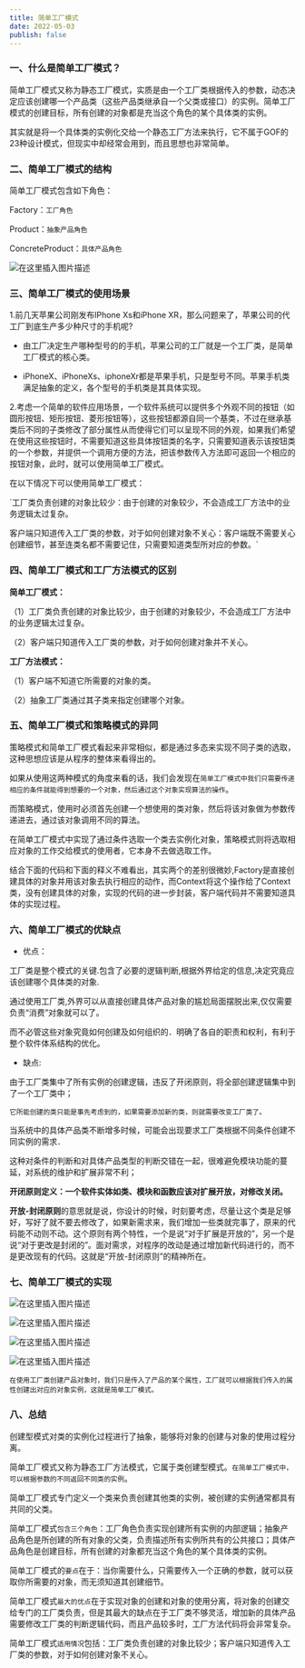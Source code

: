 ```yaml
---
title: 简单工厂模式
date: 2022-05-03
publish: false
---
```


### 一、什么是简单工厂模式？

简单工厂模式又称为静态工厂模式，实质是由一个工厂类根据传入的参数，动态决定应该创建哪一个产品类（这些产品类继承自一个父类或接口）的实例。简单工厂模式的创建目标，所有创建的对象都是充当这个角色的某个具体类的实例。

其实就是将一个具体类的实例化交给一个静态工厂方法来执行，它不属于GOF的23种设计模式，但现实中却经常会用到，而且思想也非常简单。

### 二、简单工厂模式的结构

简单工厂模式包含如下角色：

Factory：`工厂角色`

Product：`抽象产品角色`

ConcreteProduct：`具体产品角色`

![在这里插入图片描述](https://img-blog.csdnimg.cn/5b84cf7b67e147889f06114c3b99b762.png)

### 三、简单工厂模式的使用场景

1.前几天苹果公司刚发布IPhone Xs和iPhone XR，那么问题来了，苹果公司的代工厂到底生产多少种尺寸的手机呢?

* 由工厂决定生产哪种型号的的手机，苹果公司的工厂就是一个工厂类，是简单工厂模式的核心类。

* iPhoneX、iPhoneXs、iphoneXr都是苹果手机，只是型号不同。苹果手机类满足抽象的定义，各个型号的手机类是其具体实现。

2.考虑一个简单的软件应用场景，一个软件系统可以提供多个外观不同的按钮（如圆形按钮、矩形按钮、菱形按钮等），这些按钮都源自同一个基类，不过在继承基类后不同的子类修改了部分属性从而使得它们可以呈现不同的外观，如果我们希望在使用这些按钮时，不需要知道这些具体按钮类的名字，只需要知道表示该按钮类的一个参数，并提供一个调用方便的方法，把该参数传入方法即可返回一个相应的按钮对象，此时，就可以使用简单工厂模式。

在以下情况下可以使用简单工厂模式：

`工厂类负责创建的对象比较少：由于创建的对象较少，不会造成工厂方法中的业务逻辑太过复杂。

客户端只知道传入工厂类的参数，对于如何创建对象不关心：客户端既不需要关心创建细节，甚至连类名都不需要记住，只需要知道类型所对应的参数。`

### 四、简单工厂模式和工厂方法模式的区别

**简单工厂模式：**

（1）工厂类负责创建的对象比较少，由于创建的对象较少，不会造成工厂方法中的业务逻辑太过复杂。

（2）客户端只知道传入工厂类的参数，对于如何创建对象并不关心。

**工厂方法模式：**

（1）客户端不知道它所需要的对象的类。

（2）抽象工厂类通过其子类来指定创建哪个对象。

### 五、简单工厂模式和策略模式的异同

策略模式和简单工厂模式看起来非常相似，都是通过多态来实现不同子类的选取，这种思想应该是从程序的整体来看得出的。

如果从使用这两种模式的角度来看的话，我们会发现在`简单工厂模式中我们只需要传递相应的条件就能得到想要的一个对象，然后通过这个对象实现算法的操作`。

而策略模式，使用时必须首先创建一个想使用的类对象，然后将该对象做为参数传递进去，通过该对象调用不同的算法。

在简单工厂模式中实现了通过条件选取一个类去实例化对象，策略模式则将选取相应对象的工作交给模式的使用者，它本身不去做选取工作。

结合下面的代码和下面的释义不难看出，其实两个的差别很微妙,Factory是直接创建具体的对象并用该对象去执行相应的动作，而Context将这个操作给了Context类，没有创建具体的对象，实现的代码的进一步封装，客户端代码并不需要知道具体的实现过程。

### 六、简单工厂模式的优缺点

* 优点：

工厂类是整个模式的关键.包含了必要的逻辑判断,根据外界给定的信息,决定究竟应该创建哪个具体类的对象.

通过使用工厂类,外界可以从直接创建具体产品对象的尴尬局面摆脱出来,仅仅需要负责“消费”对象就可以了。

而不必管这些对象究竟如何创建及如何组织的．明确了各自的职责和权利，有利于整个软件体系结构的优化。

* 缺点:

由于工厂类集中了所有实例的创建逻辑，违反了开闭原则，将全部创建逻辑集中到了一个工厂类中；

`它所能创建的类只能是事先考虑到的，如果需要添加新的类，则就需要改变工厂类了。`

当系统中的具体产品类不断增多时候，可能会出现要求工厂类根据不同条件创建不同实例的需求．

这种对条件的判断和对具体产品类型的判断交错在一起，很难避免模块功能的蔓延，对系统的维护和扩展非常不利；

**开闭原则定义：一个软件实体如类、模块和函数应该对扩展开放，对修改关闭。**

**开放-封闭原则**的意思就是说，你设计的时候，时刻要考虑，尽量让这个类是足够好，写好了就不要去修改了，如果新需求来，我们增加一些类就完事了，原来的代码能不动则不动。这个原则有两个特性，一个是说“对于扩展是开放的”，另一个是说“对于更改是封闭的”。面对需求，对程序的改动是通过增加新代码进行的，而不是更改现有的代码。这就是“开放-封闭原则”的精神所在。

### 七、简单工厂模式的实现

![在这里插入图片描述](https://img-blog.csdnimg.cn/dd5345b1409c4274a4bc2f454ce87ce9.png?x-oss-process=image/watermark,type_d3F5LXplbmhlaQ,shadow_50,text_Q1NETiBAbGVlZGNvZGVKb2huMDE=,size_20,color_FFFFFF,t_70,g_se,x_16)

![在这里插入图片描述](https://img-blog.csdnimg.cn/4bca2ce8d52a4de198239289a5464829.png?x-oss-process=image/watermark,type_d3F5LXplbmhlaQ,shadow_50,text_Q1NETiBAbGVlZGNvZGVKb2huMDE=,size_20,color_FFFFFF,t_70,g_se,x_16)

![在这里插入图片描述](https://img-blog.csdnimg.cn/43732cbcc2104d5aad7940b50517f41a.png?x-oss-process=image/watermark,type_d3F5LXplbmhlaQ,shadow_50,text_Q1NETiBAbGVlZGNvZGVKb2huMDE=,size_20,color_FFFFFF,t_70,g_se,x_16)

![在这里插入图片描述](https://img-blog.csdnimg.cn/4bdce3efe8a442368744fe0a07c73465.png?x-oss-process=image/watermark,type_d3F5LXplbmhlaQ,shadow_50,text_Q1NETiBAbGVlZGNvZGVKb2huMDE=,size_20,color_FFFFFF,t_70,g_se,x_16)

`在使用工厂类创建产品对象时，我们只是传入了产品的某个属性，工厂就可以根据我们传入的属性创建出对应的对象实例，这就是简单工厂模式。`

### 八、总结

创建型模式对类的实例化过程进行了抽象，能够将对象的创建与对象的使用过程分离。

简单工厂模式又称为静态工厂方法模式，它属于类创建型模式。`在简单工厂模式中，可以根据参数的不同返回不同类的实例`。

简单工厂模式专门定义一个类来负责创建其他类的实例，被创建的实例通常都具有共同的父类。

简单工厂模式`包含三个角色`：工厂角色负责实现创建所有实例的内部逻辑；抽象产品角色是所创建的所有对象的父类，负责描述所有实例所共有的公共接口；具体产品角色是创建目标，所有创建的对象都充当这个角色的某个具体类的实例。

简单工厂模式的`要点`在于：当你需要什么，只需要传入一个正确的参数，就可以获取你所需要的对象，而无须知道其创建细节。

简单工厂模式`最大的优点`在于实现对象的创建和对象的使用分离，将对象的创建交给专门的工厂类负责，但是其最大的缺点在于工厂类不够灵活，增加新的具体产品需要修改工厂类的判断逻辑代码，而且产品较多时，工厂方法代码将会非常复杂。

简单工厂模式`适用情况`包括：工厂类负责创建的对象比较少；客户端只知道传入工厂类的参数，对于如何创建对象不关心。

